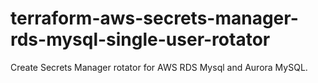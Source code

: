 # terraform-aws-secrets-manager-rds-mysql-single-user-rotator

Create Secrets Manager rotator for AWS RDS Mysql and Aurora MySQL.
